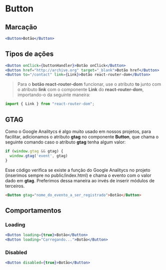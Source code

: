 # Button
## Marcação
```jsx
<Button>Botão</Button>
```
## Tipos de ações
```jsx
<Button onClick={buttonHandler}>Botão onClick</Button>
<Button href="http://archive.org" target="_blank">Botão href</Button>
<Button to="/contact" link={Link}>Botão react-router-dom</Button>
```
> Para o **botão react-router-dom** funcionar, use o atributo **to** junto com o atributo **link** com o componente **Link** do **react-router-dom**, importando-o da seguinte maneira:
```js
import { Link } from "react-router-dom";
```

## GTAG
Como o Google Analitycs é algo muito usado em nossos projetos, para facilitar, adicionamos o atributo **gtag** no componente **Button**, que chama o seguinte comando caso o atributo **gtag** tenha algum valor:
```js
if (window.gtag && gtag) {
  window.gtag('event', gtag)
}
```
Esse código verifica se existe a função do Google Analitycs no projeto (inserimos sempre no public/index.html) e chama o evento com o valor dado em **gtag**. Preferimos dessa maneira ao invés de inserir módulos de terceiros.

```html
<Button gtag="nome_do_evento_a_ser_registrado">Botão</Button>
```

## Comportamentos
### Loading
```jsx
<Button loading={true}>Botão</Button>
<Button loading="Carregando...">Botão</Button>
```
### Disabled
```jsx
<Button disabled={true}>Botão</Button>
```
